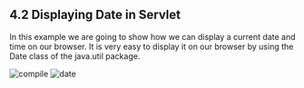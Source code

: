 4.2 Displaying Date in Servlet
------------------------------
In this example we are going to show how we can display a current date and time on our browser. It is very easy to display it on our browser by using the Date class of the java.util package.


![compile](https://cloud.githubusercontent.com/assets/16933575/13041529/0ac5d494-d3de-11e5-8831-dec3169ff394.JPG)
![date](https://cloud.githubusercontent.com/assets/16933575/13041530/0acb3e34-d3de-11e5-8bb1-81daedd0270e.JPG)

